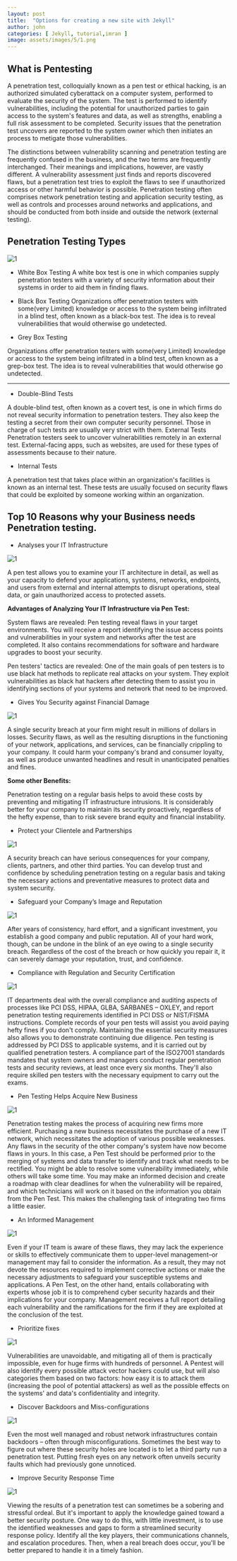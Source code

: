 ```yaml
---
layout: post
title:  "Options for creating a new site with Jekyll"
author: john
categories: [ Jekyll, tutorial,imran ]
image: assets/images/5/1.png
---
```


## What is Pentesting

A penetration test, colloquially known as a pen test or ethical hacking, is an authorized simulated cyberattack on a computer system, performed to evaluate the security of the system. The test is performed to identify vulnerabilities, including the potential for unauthorized parties to gain access to the system's features and data, as well as strengths, enabling a full risk assessment to be completed. Security issues that the penetration test uncovers are reported to the system owner which then initiates an process to metigate those vulnerabilities.

The distinctions between vulnerability scanning and penetration testing are frequently confused in the business, and the two terms are frequently interchanged. Their meanings and implications, however, are vastly different. A vulnerability assessment just finds and reports discovered flaws, but a penetration test tries to exploit the flaws to see if unauthorized access or other harmful behavior is possible. Penetration testing often comprises network penetration testing and application security testing, as well as controls and processes around networks and applications, and should be conducted from both inside and outside the network (external testing).



## Penetration Testing Types

![1](/blog/assets/images/5/2.png)



- White Box Testing
A white box test is one in which companies supply penetration testers with a variety of security information about their systems in order to aid them in finding flaws.

- Black Box Testing
Organizations offer penetration testers with some(very Limited) knowledge or access to the system being infiltrated in a blind test, often known as a black-box test. The idea is to reveal vulnerabilities that would otherwise go undetected.

- Grey Box Testing

Organizations offer penetration testers with some(very Limited) knowledge or access to the system being infiltrated in a blind test, often known as a grep-box test. The idea is to reveal vulnerabilities that would otherwise go undetected.

---

- Double-Blind Tests

A double-blind test, often known as a covert test, is one in which firms do not reveal security information to penetration testers. They also keep the testing a secret from their own computer security personnel. Those in charge of such tests are usually very strict with them.
External Tests
Penetration testers seek to uncover vulnerabilities remotely in an external test. External-facing apps, such as websites, are used for these types of assessments because to their nature.

- Internal Tests

A penetration test that takes place within an organization's facilities is known as an internal test. These tests are usually focused on security flaws that could be exploited by someone working within an organization.



## Top 10 Reasons why your Business needs Penetration testing.

- Analyses your IT Infrastructure

![1](/blog/assets/images/5/1.png)


A pen test allows you to examine your IT architecture in detail, as well as your capacity to defend your applications, systems, networks, endpoints, and users from external and internal attempts to disrupt operations, steal data, or gain unauthorized access to protected assets.

__Advantages of Analyzing Your IT Infrastructure via Pen Test:__

System flaws are revealed: Pen testing reveal flaws in your target environments. You will receive a report identifying the issue access points and vulnerabilities in your system and networks after the test are completed. It also contains recommendations for software and hardware upgrades to boost your security.

Pen testers' tactics are revealed: One of the main goals of pen testers is to use black hat methods to replicate real attacks on your system. They exploit vulnerabilities as black hat hackers after detecting them to assist you in identifying sections of your systems and network that need to be improved.


- Gives You Security against Financial Damage

![1](/blog/assets/images/5/reasons/2.png)


A single security breach at your firm might result in millions of dollars in losses. Security flaws, as well as the resulting disruptions in the functioning of your network, applications, and services, can be financially crippling to your company. It could harm your company's brand and consumer loyalty, as well as produce unwanted headlines and result in unanticipated penalties and fines.

__Some other Benefits:__

Penetration testing on a regular basis helps to avoid these costs by preventing and mitigating IT infrastructure intrusions. It is considerably better for your company to maintain its security proactively, regardless of the hefty expense, than to risk severe brand equity and financial instability.


- Protect your Clientele and Partnerships

![1](/blog/assets/images/5/reasons/3.png)


A security breach can have serious consequences for your company, clients, partners, and other third parties. You can develop trust and confidence by scheduling penetration testing on a regular basis and taking the necessary actions and preventative measures to protect data and system security.


- Safeguard your Company’s Image and Reputation

![1](/blog/assets/images/5/reasons/4.png)


After years of consistency, hard effort, and a significant investment, you establish a good company and public reputation. All of your hard work, though, can be undone in the blink of an eye owing to a single security breach. Regardless of the cost of the breach or how quickly you repair it, it can severely damage your reputation, trust, and confidence.


- Compliance with Regulation and Security Certification

![1](/blog/assets/images/5/reasons/5.png)


IT departments deal with the overall compliance and auditing aspects of processes like PCI DSS, HIPAA, GLBA, SARBANES – OXLEY, and report penetration testing requirements identified in PCI DSS or NIST/FISMA instructions. Complete records of your pen tests will assist you avoid paying hefty fines if you don't comply. Maintaining the essential security measures also allows you to demonstrate continuing due diligence.
Pen testing is addressed by PCI DSS to applicable systems, and it is carried out by qualified penetration testers. A compliance part of the ISO27001 standards mandates that system owners and managers conduct regular penetration tests and security reviews, at least once every six months. They'll also require skilled pen testers with the necessary equipment to carry out the exams.

- Pen Testing Helps Acquire New Business

![1](/blog/assets/images/5/reasons/6.png)


Penetration testing makes the process of acquiring new firms more efficient. Purchasing a new business necessitates the purchase of a new IT network, which necessitates the adoption of various possible weaknesses. Any flaws in the security of the other company's system have now become flaws in yours.
In this case, a Pen Test should be performed prior to the merging of systems and data transfer to identify and track what needs to be rectified. You might be able to resolve some vulnerability immediately, while others will take some time. You may make an informed decision and create a roadmap with clear deadlines for when the vulnerability will be repaired, and which technicians will work on it based on the information you obtain from the Pen Test. This makes the challenging task of integrating two firms a little easier.



- An Informed Management

![1](/blog/assets/images/5/reasons/7.png)


Even if your IT team is aware of these flaws, they may lack the experience or skills to effectively communicate them to upper-level management–or management may fail to consider the information. As a result, they may not devote the resources required to implement corrective actions or make the necessary adjustments to safeguard your susceptible systems and applications.
A Pen Test, on the other hand, entails collaborating with experts whose job it is to comprehend cyber security hazards and their implications for your company. Management receives a full report detailing each vulnerability and the ramifications for the firm if they are exploited at the conclusion of the test.



- Prioritize fixes

![1](/blog/assets/images/5/reasons/8.png)


Vulnerabilities are unavoidable, and mitigating all of them is practically impossible, even for huge firms with hundreds of personnel. A Pentest will also identify every possible attack vector hackers could use, but will also categories them based on two factors: how easy it is to attack them (increasing the pool of potential attackers) as well as the possible effects on the systems' and data's confidentiality and integrity.



- Discover Backdoors and Miss-configurations

![1](/blog/assets/images/5/reasons/9.png)


Even the most well managed and robust network infrastructures contain backdoors – often through misconfigurations. Sometimes the best way to figure out where these security holes are located is to let a third party run a penetration test. Putting fresh eyes on any network often unveils security faults which had previously gone unnoticed. 



- Improve Security Response Time

![1](/blog/assets/images/5/reasons/10.png)


Viewing the results of a penetration test can sometimes be a sobering and stressful ordeal. But it's important to apply the knowledge gained toward a better security posture. One way to do this, with little investment, is to use the identified weaknesses and gaps to form a streamlined security response policy. Identify all the key players, their communications channels, and escalation procedures. Then, when a real breach does occur, you'll be better prepared to handle it in a timely fashion. 
